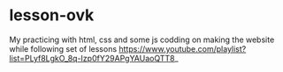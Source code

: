 # lesson-ovk
My practicing with html, css and some js codding on making the website while following set of lessons https://www.youtube.com/playlist?list=PLyf8LgkO_8q-Izp0fY29APgYAUaoQTT8_
